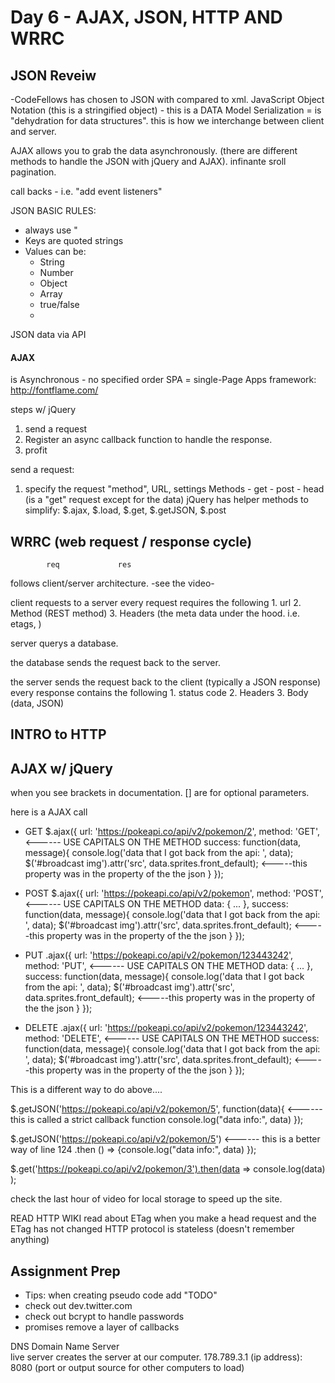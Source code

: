 # Day 6 - AJAX, JSON, HTTP AND WRRC

## JSON Reveiw
-CodeFellows has chosen to JSON with compared to xml.
JavaScript Object Notation (this is a stringified object)  -  this is a DATA Model
Serialization = is "dehydration for data structures".  this is how we interchange between client and server.

AJAX allows you to grab the data asynchronously.  (there are different methods to handle the JSON with jQuery and AJAX).
infinante sroll pagination.

call backs - i.e. "add event listeners"

JSON BASIC RULES:
- always use "
- Keys are quoted strings
- Values can be:
  - String
  - Number
  - Object
  - Array
  - true/false
  - 

JSON data via API

#### AJAX 

is Asynchronous - no specified order
SPA = single-Page Apps framework:   http://fontflame.com/

steps w/ jQuery

1. send a request
2. Register an async callback function to handle the response.
3. profit


send a request:

1. specify the request "method", URL, settings
    Methods
        - get
        - post
        - head (is a "get" request except for the data)
    jQuery has helper methods to simplify:
    $.ajax, $.load, $.get, $.getJSON, $.post

## WRRC (web request / response cycle)
            req             res


follows client/server architecture.
-see the video-

client requests to a server
    every request requires the following
    1. url
    2. Method (REST method)
    3. Headers (the meta data under the hood. i.e. etags, )

server querys a database.

the database sends the request back to the server.

the server sends the request back to the client (typically a JSON response)
    every response contains the following
    1. status code
    2. Headers
    3. Body (data, JSON)

## INTRO to HTTP



## AJAX w/ jQuery
when you see brackets in documentation.  [] are for optional parameters.

here is a AJAX call

- GET
$.ajax({
    url: 'https://pokeapi.co/api/v2/pokemon/2',
    method: 'GET',      <------ USE CAPITALS ON THE METHOD
    success: function(data, message){
        console.log('data that I got back from the api: ', data);
        $('#broadcast img').attr('src', data.sprites.front_default);  <-----this property was in the property of the the json
    }
});

- POST
$.ajax({
    url: 'https://pokeapi.co/api/v2/pokemon',
    method: 'POST',      <------ USE CAPITALS ON THE METHOD
    data: { ... },
    success: function(data, message){
        console.log('data that I got back from the api: ', data);
        $('#broadcast img').attr('src', data.sprites.front_default);  <-----this property was in the property of the the json
    }
});

- PUT
.ajax({
    url: 'https://pokeapi.co/api/v2/pokemon/123443242',
    method: 'PUT',      <------ USE CAPITALS ON THE METHOD
    data: { ... },
    success: function(data, message){
        console.log('data that I got back from the api: ', data);
        $('#broadcast img').attr('src', data.sprites.front_default);  <-----this property was in the property of the the json
    }
});

- DELETE
.ajax({
    url: 'https://pokeapi.co/api/v2/pokemon/123443242',
    method: 'DELETE',      <------ USE CAPITALS ON THE METHOD
    success: function(data, message){
        console.log('data that I got back from the api: ', data);
        $('#broadcast img').attr('src', data.sprites.front_default);  <-----this property was in the property of the the json
    }
});

This is a different way to do above....

$.getJSON('https://pokeapi.co/api/v2/pokemon/5', function(data){     <------ this is called a strict callback function
    console.log("data info:", data)
});

$.getJSON('https://pokeapi.co/api/v2/pokemon/5')     <------ this is a better way of line 124
.then () => {console.log("data info:", data)
});


$.get('https://pokeapi.co/api/v2/pokemon/3').then(data => console.log(data) );

check the last hour of video for local storage to speed up the site.




READ HTTP WIKI 
read about ETag when you make a head request and the ETag has not changed
HTTP protocol is stateless (doesn't remember anything) 


## Assignment Prep









* Tips:  when creating pseudo code add "TODO"
* check out dev.twitter.com
* check out bcrypt to handle passwords
* promises remove a layer of callbacks

DNS Domain Name Server  
live server creates the server at our computer.  178.789.3.1 (ip address): 8080 (port or output source for other computers to load)